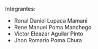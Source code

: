 
Integrantes:

- Ronal Daniel Lupaca Mamani
- Rene Manuel Poma Manchego
- Victor Eleazar Aguilar Pinto
- Jhon Romario Poma Chura
